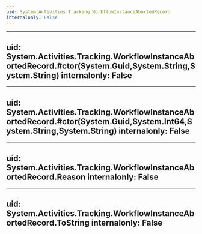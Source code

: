 ```yaml
---
uid: System.Activities.Tracking.WorkflowInstanceAbortedRecord
internalonly: False
---
```


---
uid: System.Activities.Tracking.WorkflowInstanceAbortedRecord.#ctor(System.Guid,System.String,System.String)
internalonly: False
---

---
uid: System.Activities.Tracking.WorkflowInstanceAbortedRecord.#ctor(System.Guid,System.Int64,System.String,System.String)
internalonly: False
---

---
uid: System.Activities.Tracking.WorkflowInstanceAbortedRecord.Reason
internalonly: False
---

---
uid: System.Activities.Tracking.WorkflowInstanceAbortedRecord.ToString
internalonly: False
---
